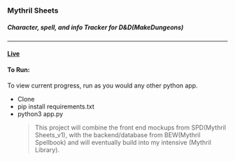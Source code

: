 ### Mythril Sheets

##### Character, spell, and info Tracker for D&D(MakeDungeons)

---
#### [Live](https://mythril-sheets.herokuapp.com/)

#### To Run:

To view current progress, run as you would any other python app.

- Clone
- pip install requirements.txt
- python3 app.py
  > This project will combine the front end mockups from SPD(Mythril Sheets_v1), with the backend/database from BEW(Mythril Spellbook) and will eventually build into my intensive (Mythril Library).
